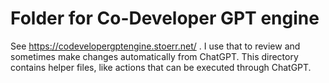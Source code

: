 # Folder for Co-Developer GPT engine

See https://codevelopergptengine.stoerr.net/ . I use that to review and sometimes make changes 
automatically from ChatGPT. This directory contains helper files, like actions that can be executed through ChatGPT.
